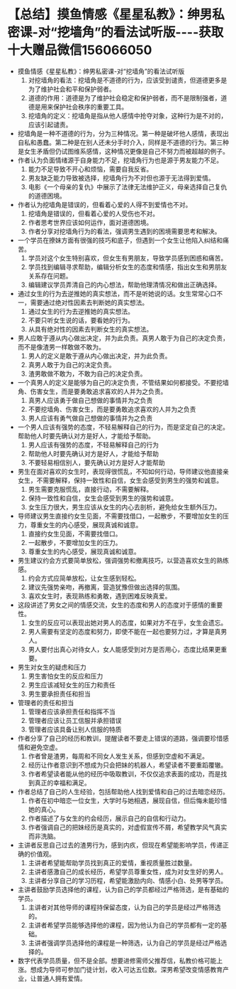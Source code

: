 # 【总结】摸鱼情感《星星私教》：绅男私密课-对“挖墙角”的看法试听版----获取十大赠品微信156066050

-   摸鱼情感《星星私教》：绅男私密课-对“挖墙角”的看法试听版
    1.  对挖墙角的看法：挖墙角是不道德的行为，应该受到谴责，但道德更多是为了维护社会和平和保护弱者。
    2.  道德的作用：道德是为了维护社会稳定和保护弱者，而不是限制强者，道德是用来保护社会秩序的重要工具。
    3.  挖墙角的定义：挖墙角是指从他人感情中抢夺对象，这种行为是不对的，应该引起谴责。
-   挖墙角是一种不道德的行为，分为三种情况。第一种是破坏他人感情，表现出自私和愚蠢。第二种是在别人还未分手时介入，同样是不道德的行为。第三种是女生矛盾但仍试图维系感情，这种情况更像是自己不努力而被超越的例子。
-   作者认为负面情绪源于自身能力不足，挖墙角行为也是源于男友能力不足。
    1.  能力不足导致不开心和烦恼，需要自我反省。
    2.  男友缺乏能力导致被选择，挖墙角行为不对但也源于无法得到爱情。
    3.  电影《一个母亲的复仇》中展示了法律无法维护正义，母亲选择自己复仇的道德困境。
-   作者认为挖墙角是错误的，但看着心爱的人得不到爱情也不对。
    1.  挖墙角是错误的，但看着心爱的人受伤也不对。
    2.  作者思考世界应该如何运作，面对道德困境。
    3.  作者分享对挖墙角行为的看法，强调男生遇到的困境需要思考和解决。
-   一个学员在撩妹方面有很强的技巧和底子，但遇到一个女生让他陷入纠结和痛苦。
    1.  学员对这个女生特别喜欢，但女生有男朋友，导致学员感到困惑和痛苦。
    2.  学员找到编辑寻求帮助，编辑分析女生的态度和情感，指出女生和男朋友关系存在问题。
    3.  编辑建议学员弄清自己的内心想法，帮助他理清情况和做出正确选择。
-   通过女生的行为去逆推她的真实想法，而不是听她说的话。女生常常心口不一，需要通过绝对性因素去判断她的真实想法。
    1.  通过女生的行为去逆推她的真实想法。
    2.  不要只听女生说的话，要看她的行为。
    3.  从具有绝对性的因素去判断女生的真实想法。
-   男人应敢于遵从内心做出决定，并为此负责。真男人敢于为自己的决定负责，而不是像渣男一样敢做不敢为。
    1.  男人的定义是敢于遵从内心做出决定，并为此负责。
    2.  真男人敢于为自己的决定负责。
    3.  渣男敢做不敢为，不敢为自己的决定负责。
-   一个真男人的定义是能够为自己的决定负责，不管结果如何都接受。不要挖墙角、伤害女生，而是要勇敢追求喜欢的人并为之负责。
    1.  真男人应该勇于做自己想做的事情并为之负责
    2.  不要挖墙角、伤害女生，而是要勇敢追求喜欢的人并为之负责
    3.  男人应该有勇气做自己想做的事情并为之负责
-   一个男人应该有强势的态度，不轻易解释自己的行为，而是坚定自己的决定。帮助他人时要先确认对方是好人，才能给予帮助。
    1.  男人应该有强势的态度，不轻易解释自己的行为
    2.  帮助他人时要先确认对方是好人，才能给予帮助
    3.  不要轻易相信别人，要先确认对方是好人才能帮助
-   男生在面对喜欢的女生时，表现得很慌乱，不知如何行动，导师建议他直接亲女生，不需要解释，保持一致性和自信，女生会感受到男生的强势和诚意。
    1.  男生需要克服慌乱，直接行动，不需要解释。
    2.  保持一致性和自信，女生会感受到男生的强势和诚意。
    3.  女生压力很大，男生应该从女生的内心去剖析，避免给女生额外压力。
-   导师建议男生直接约女生见面，不需要找借口，一起散步，不要增加女生的压力，尊重女生的内心感受，展现真诚和诚意。
    1.  直接约女生见面，不需要找借口。
    2.  一起散步，不要增加女生的压力。
    3.  尊重女生的内心感受，展现真诚和诚意。
-   男生建议约会方式要简单放松，强调强势和撤离技巧，以营造喜欢女生的熟练感。
    1.  约会方式应简单放松，让女生感到轻松。
    2.  建议先强势亲吻，再撤离，营造犹豫但做出选择的氛围。
    3.  喜欢女生时，表现熟练和勇敢，遇到困难反映真爱。
-   这段讲述了男女之间的情感交流，女生的态度和男人的态度对于感情的重要性。
    1.  女生的反应可以表现出她对男人的态度，如果对方不在乎，女生会遗忘。
    2.  男人需要有坚定的态度和努力，即使不能在一起也要努力过，才算是真男人。
    3.  男人要付出真心对待女人，女人能感受到对方是否用心，态度比结果更重要。
-   男生对女生的疑虑和压力
    1.  男生害怕女生的反应和压力
    2.  男生应该减轻女生的压力和责任
    3.  男生要承担责任和担当
-   管理者的责任和担当
    1.  管理者应该承担责任和指挥不当
    2.  管理者应该让员工信服并承担错误
    3.  管理者应该具备让别人信服的特质
-   作者分享了自己的经历和教训，提醒读者不要走上错误的道路，强调要珍惜感情和避免空虚。
    1.  作者曾是渣男，每周和不同女人发生关系，但感到空虚和不满足。
    2.  经历让作者意识到不想成为只会把妹的机器人，希望读者不要重蹈覆辙。
    3.  作者希望读者能从他的经历中吸取教训，不仅仅追求表面的成功，而是找到真正的幸福和满足。
-   作者总结了自己的人生经验，包括帮助他人找到爱情和自己的过去暗恋经历。
    1.  作者在初中暗恋一位女生，大学时与她相遇，展现自信，但后悔未能珍惜她的真心。
    2.  作者描述了与女生的约会经历，展示自己的自信和行动力。
    3.  作者强调自己的把妹经历是真实的，对虚假宣传不屑，希望教学风气真实而非洗脑。
-   主讲者反思自己过去的渣男行为，感到内疚，但现在希望能影响学员，传递正确的价值观。
    1.  主讲者希望能帮助学员找到真正的爱情，重视质量胜过数量。
    2.  主讲者感激自己的成长经历，希望学员尊重女性，成为对女生好的男人。
    3.  主讲者分享自己的学习历程，希望能激励内向、情感小白、处男等学员。
-   主讲者鼓励学员选择他的课程，认为自己的学员都经过严格筛选，是有基础的学员。
    1.  主讲者对其他导师的课程持保留态度，认为自己的学员是经过严格筛选的。
    2.  主讲者希望学员能够选择他的课程，因为他认为自己的学员都有一定的基础。
    3.  主讲者强调学员选择他的课程是一种筛选，认为自己的学员是经过严格选择的。
-   数字代表学员质量，但不是全部。想要进修需师父推荐信，私教价格可能上涨。想成为导师可参加门徒计划，收入可达五位数。深男希望改变情感教育产业，让普通人拥有爱情。